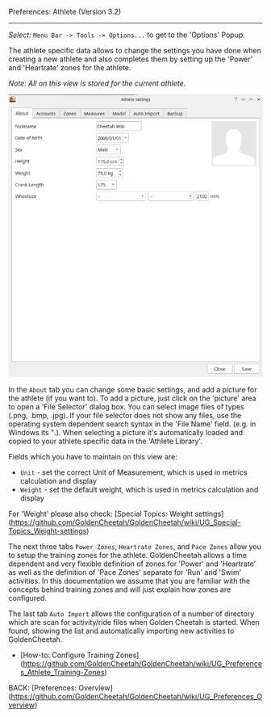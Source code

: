 Preferences: Athlete (Version 3.2)
***

_Select:_ `Menu Bar -> Tools -> Options...` to get to the 'Options' Popup.

The athlete specific data allows to change the settings you have done when creating a new athlete and also completes them by setting up the 'Power' and 'Heartrate' zones for the athlete.

_Note: All on this view is stored for the current athlete._

![Preferences: Athlete](https://raw.githubusercontent.com/GoldenCheetah/GoldenCheetah/master/doc/wiki/PreferencesAthlete.jpg)

In the `About` tab you can change some basic settings, and add a picture for the athlete (if you want to). To add a picture, just click on the 'picture' area to open a 'File Selector' dialog box. You can select image files of types (.png, .bmp, .jpg). If your file selector does not show any files, use the operating system dependent search syntax in the 'File Name' field. (e.g. in Windows its "*.*). When selecting a picture it's automatically loaded and copied to your athlete specific data in the 'Athlete Library'.

Fields which you have to maintain on this view are:

* `Unit` - set the correct Unit of Measurement, which is used in metrics calculation and display
* `Weight` - set the default weight, which is used in metrics calculation and display

For 'Weight' please also check: [Special Topics: Weight settings] (https://github.com/GoldenCheetah/GoldenCheetah/wiki/UG_Special-Topics_Weight-settings) 

The next three tabs `Power Zones`, `Heartrate Zones`, and `Pace Zones` allow you to setup the training zones for the athlete. GoldenCheetah allows a time dependent and very flexible definition of zones for 'Power' and 'Heartrate' as well as the definition of 'Pace Zones' separate for 'Run' and 'Swim' activities. In this documentation we assume that you are familiar with the concepts behind training zones and will just explain how zones are configured.

The last tab `Auto Import` allows the configuration of a number of directory which are scan for activity/ride files when Golden Cheetah is started. When found, showing the list and automatically importing new activities to GoldenCheetah.

* [How-to: Configure Training Zones] (https://github.com/GoldenCheetah/GoldenCheetah/wiki/UG_Preferences_Athlete_Training-Zones)

BACK: [Preferences: Overview] (https://github.com/GoldenCheetah/GoldenCheetah/wiki/UG_Preferences_Overview)

